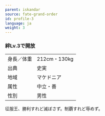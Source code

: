 ```yaml
---
parent: iskandar
source: fate-grand-order
id: profile-3
language: ja
weight: 3
---
```


### 絆Lv.3で開放

<table>
  <tr><td>身長／体重</td><td>212cm・130kg</td></tr>
  <tr><td>出典</td><td>史実</td></tr>
  <tr><td>地域</td><td>マケドニア</td></tr>
  <tr><td>属性</td><td>中立・善</td></tr>
  <tr><td>性別</td><td>男性</td></tr>
</table>

征服王、勝利すれど滅ぼさず。制覇すれど辱めず。
